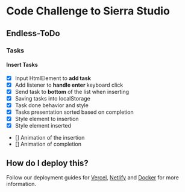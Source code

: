 # Code Challenge to Sierra Studio

## Endless-ToDo

### Tasks

#### Insert Tasks

- [x] Input HtmlElement to **add task**
- [x] Add listener to **handle enter** keyboard click
- [x] Send task to **bottom** of the list when inserting
- [x] Saving tasks into localStorage
- [x] Task done behavior and style
- [x] Tasks presentation sorted based on completion
- [x] Style element to insertion
- [x] Style element inserted
- [] Animation of the insertion
- [] Animation of completion

## How do I deploy this?

Follow our deployment guides for [Vercel](https://create.t3.gg/en/deployment/vercel), [Netlify](https://create.t3.gg/en/deployment/netlify) and [Docker](https://create.t3.gg/en/deployment/docker) for more information.

